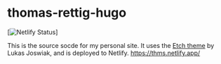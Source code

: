 # thomas-rettig-hugo
[![Netlify Status](https://api.netlify.com/api/v1/badges/9a5ef953-7d9e-41a3-af73-7382a25bae5b/deploy-status)]

This is the source socde for my personal site. It uses the [Etch theme](https://github.com/LukasJoswiak/etch) by Lukas Joswiak, and is deployed to Netlify.
https://thms.netlify.app/
